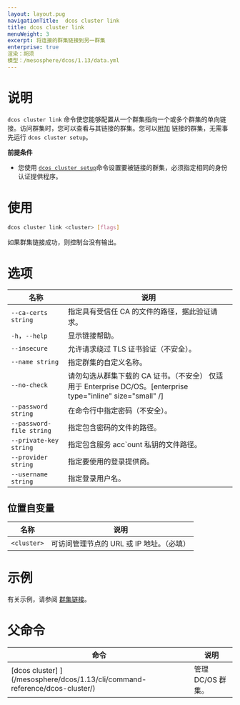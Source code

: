 ```yaml
---
layout: layout.pug
navigationTitle:  dcos cluster link
title: dcos cluster link
menuWeight: 3
excerpt: 将连接的群集链接到另一群集
enterprise: true
渲染：胡须
模型：/mesosphere/dcos/1.13/data.yml
---
```


# 说明
`dcos cluster link` 命令使您能够配置从一个群集指向一个或多个群集的单向链接。访问群集时，您可以查看与其链接的群集。您可以[附加](/mesosphere/dcos/1.13/cli/command-reference/dcos-cluster/dcos-cluster-attach/) 链接的群集，无需事先运行 `dcos cluster setup`。

**前提条件**

- 您使用 [`dcos cluster setup`](/mesosphere/dcos/1.13/cli/command-reference/dcos-cluster/dcos-cluster-setup/)命令设置要被链接的群集，必须指定相同的身份认证提供程序。


# 使用

```bash
dcos cluster link <cluster> [flags]
```

如果群集链接成功，则控制台没有输出。

# 选项

| 名称 | 说明 |
|---------|-------------|
| `--ca-certs string` | 指定具有受信任 CA 的文件的路径，据此验证请求。 |
| `-h`，`--help` | 显示链接帮助。 |
| `--insecure` | 允许请求绕过 TLS 证书验证（不安全）。|
| `--name string` | 指定群集的自定义名称。 |
| `--no-check` | 请勿勾选从群集下载的 CA 证书。（不安全） 仅适用于 Enterprise DC/OS。[enterprise type="inline" size="small" /]|
| `--password string` | 在命令行中指定密码（不安全）。|
| `--password-file string` | 指定包含密码的文件的路径。|
| `--private-key string` | 指定包含服务 acc`ount 私钥的文件路径。 |
| `--provider string` | 指定要使用的登录提供商。 |
| `--username string` | 指定登录用户名。 |

## 位置自变量

| 名称 | 说明 |
|---------|-------------|
| `<cluster>` | 可访问管理节点的 URL 或 IP 地址。（必填）|



# 示例
有关示例，请参阅 [群集链接](/mesosphere/dcos/1.13/administering-clusters/multiple-clusters/cluster-links/)。



# 父命令

| 命令 | 说明 |
|---------|-------------|
|  [dcos cluster] ](/mesosphere/dcos/1.13/cli/command-reference/dcos-cluster/) | 管理 DC/OS 群集。 |
